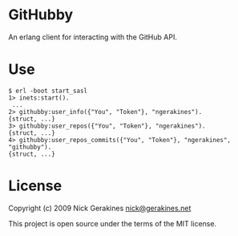# GitHubby

An erlang client for interacting with the GitHub API.

# Use

    $ erl -boot start_sasl
    1> inets:start().
     ...
    2> githubby:user_info({"You", "Token"}, "ngerakines").
    {struct, ...}
    3> githubby:user_repos({"You", "Token"}, "ngerakines").
    {struct, ...}
    4> githubby:user_repos_commits({"You", "Token"}, "ngerakines", "githubby").
    {struct, ...}

# License

Copyright (c) 2009 Nick Gerakines <nick@gerakines.net>

This project is open source under the terms of the MIT license.
